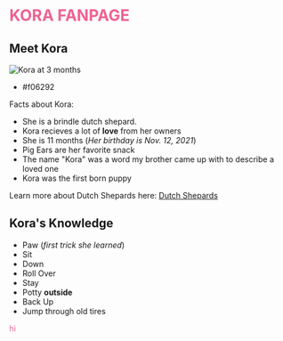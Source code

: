 # <span style="color: #f06292;">KORA FANPAGE</span>

## Meet Kora
![Kora at 3 months](https://user-images.githubusercontent.com/114503116/193169859-45bef06f-2f96-4839-b1e6-08944fa39e17.jpeg)
- #f06292

Facts about Kora:
- She is a brindle dutch shepard.
- Kora recieves a lot of **love** from her owners 
- She is 11 months (*Her birthday is Nov. 12, 2021*)
- Pig Ears are her favorite snack
- The name "Kora" was a word my brother came up with to describe a loved one
- Kora was the first born puppy

Learn more about Dutch Shepards here: [Dutch Shepards](https://www.akc.org/dog-breeds/dutch-shepherd/)


## Kora's Knowledge 
- Paw (*first trick she learned*)
- Sit
- Down
- Roll Over
- Stay
- Potty **outside**
- Back Up
- Jump through old tires





<span style="color: #f06292;">hi</span>
